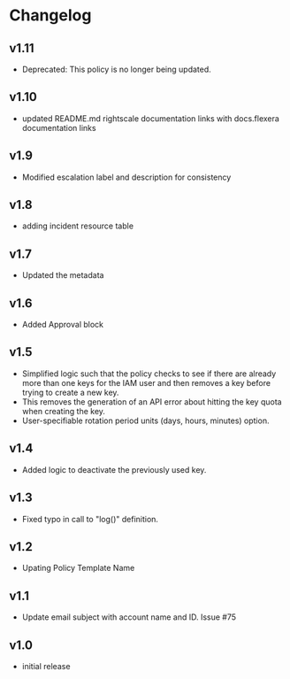 # Changelog

## v1.11

- Deprecated: This policy is no longer being updated.

## v1.10

- updated README.md rightscale documentation links with docs.flexera documentation links

## v1.9

- Modified escalation label and description for consistency

## v1.8

- adding incident resource table

## v1.7

- Updated the metadata

## v1.6

- Added Approval block

## v1.5

- Simplified logic such that the policy checks to see if there are already more than one keys for the IAM user and then removes a key before trying to create a new key.
- This removes the generation of an API error about hitting the key quota when creating the key.
- User-specifiable rotation period units (days, hours, minutes) option.

## v1.4

- Added logic to deactivate the previously used key.

## v1.3

- Fixed typo in call to "log()" definition.

## v1.2

- Upating Policy Template Name

## v1.1

- Update email subject with account name and ID. Issue #75

## v1.0

- initial release
